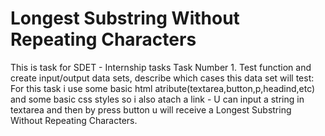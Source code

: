 # Longest Substring Without Repeating Characters
This is task for SDET - Internship tasks 
Task Number 1.  Test function and create input/output data sets, describe
which cases this data set will test:
For this task i use some basic html atribute(textarea,button,p,headind,etc) and some basic css styles so i also atach a link - 
U can input a string in textarea and then by press button u will receive a Longest Substring Without Repeating Characters.
